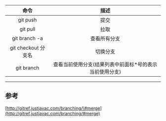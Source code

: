 | 命令 | 描述 |
| :---: | :---: |
| git push | 提交 |
| git pull | 拉取 |
| git branch -a | 查看所有分支 |
| git checkout 分支名 | 切换分支 |
| git branch | 查看当前使用分支(结果列表中前面标*号的表示当前使用分支) |












---
## 参考

[http://gitref.justjavac.com/branching/\#merge](http://gitref.justjavac.com/branching/#merge)

